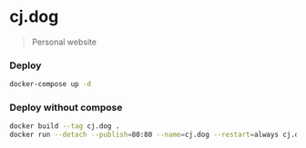 # cj.dog

> Personal website

### Deploy

```sh
docker-compose up -d
```

### Deploy without compose

```sh
docker build --tag cj.dog .
docker run --detach --publish=80:80 --name=cj.dog --restart=always cj.dog
```
